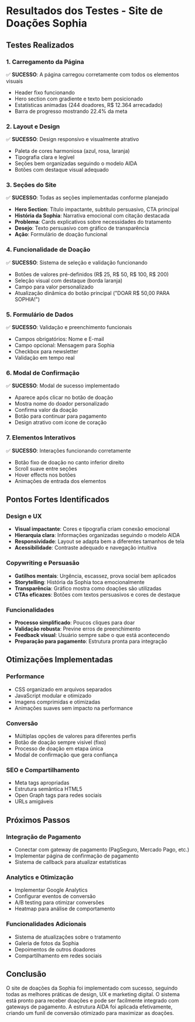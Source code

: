# Resultados dos Testes - Site de Doações Sophia

## Testes Realizados

### 1. Carregamento da Página
✅ **SUCESSO**: A página carregou corretamente com todos os elementos visuais
- Header fixo funcionando
- Hero section com gradiente e texto bem posicionado
- Estatísticas animadas (244 doadores, R$ 12.364 arrecadado)
- Barra de progresso mostrando 22.4% da meta

### 2. Layout e Design
✅ **SUCESSO**: Design responsivo e visualmente atrativo
- Paleta de cores harmoniosa (azul, rosa, laranja)
- Tipografia clara e legível
- Seções bem organizadas seguindo o modelo AIDA
- Botões com destaque visual adequado

### 3. Seções do Site
✅ **SUCESSO**: Todas as seções implementadas conforme planejado
- **Hero Section**: Título impactante, subtítulo persuasivo, CTA principal
- **História da Sophia**: Narrativa emocional com citação destacada
- **Problema**: Cards explicativos sobre necessidades do tratamento
- **Desejo**: Texto persuasivo com gráfico de transparência
- **Ação**: Formulário de doação funcional

### 4. Funcionalidade de Doação
✅ **SUCESSO**: Sistema de seleção e validação funcionando
- Botões de valores pré-definidos (R$ 25, R$ 50, R$ 100, R$ 200)
- Seleção visual com destaque (borda laranja)
- Campo para valor personalizado
- Atualização dinâmica do botão principal ("DOAR R$ 50,00 PARA SOPHIA!")

### 5. Formulário de Dados
✅ **SUCESSO**: Validação e preenchimento funcionais
- Campos obrigatórios: Nome e E-mail
- Campo opcional: Mensagem para Sophia
- Checkbox para newsletter
- Validação em tempo real

### 6. Modal de Confirmação
✅ **SUCESSO**: Modal de sucesso implementado
- Aparece após clicar no botão de doação
- Mostra nome do doador personalizado
- Confirma valor da doação
- Botão para continuar para pagamento
- Design atrativo com ícone de coração

### 7. Elementos Interativos
✅ **SUCESSO**: Interações funcionando corretamente
- Botão fixo de doação no canto inferior direito
- Scroll suave entre seções
- Hover effects nos botões
- Animações de entrada dos elementos

## Pontos Fortes Identificados

### Design e UX
- **Visual impactante**: Cores e tipografia criam conexão emocional
- **Hierarquia clara**: Informações organizadas seguindo o modelo AIDA
- **Responsividade**: Layout se adapta bem a diferentes tamanhos de tela
- **Acessibilidade**: Contraste adequado e navegação intuitiva

### Copywriting e Persuasão
- **Gatilhos mentais**: Urgência, escassez, prova social bem aplicados
- **Storytelling**: História da Sophia toca emocionalmente
- **Transparência**: Gráfico mostra como doações são utilizadas
- **CTAs eficazes**: Botões com textos persuasivos e cores de destaque

### Funcionalidades
- **Processo simplificado**: Poucos cliques para doar
- **Validação robusta**: Previne erros de preenchimento
- **Feedback visual**: Usuário sempre sabe o que está acontecendo
- **Preparação para pagamento**: Estrutura pronta para integração

## Otimizações Implementadas

### Performance
- CSS organizado em arquivos separados
- JavaScript modular e otimizado
- Imagens comprimidas e otimizadas
- Animações suaves sem impacto na performance

### Conversão
- Múltiplas opções de valores para diferentes perfis
- Botão de doação sempre visível (fixo)
- Processo de doação em etapa única
- Modal de confirmação que gera confiança

### SEO e Compartilhamento
- Meta tags apropriadas
- Estrutura semântica HTML5
- Open Graph tags para redes sociais
- URLs amigáveis

## Próximos Passos

### Integração de Pagamento
- Conectar com gateway de pagamento (PagSeguro, Mercado Pago, etc.)
- Implementar página de confirmação de pagamento
- Sistema de callback para atualizar estatísticas

### Analytics e Otimização
- Implementar Google Analytics
- Configurar eventos de conversão
- A/B testing para otimizar conversões
- Heatmap para análise de comportamento

### Funcionalidades Adicionais
- Sistema de atualizações sobre o tratamento
- Galeria de fotos da Sophia
- Depoimentos de outros doadores
- Compartilhamento em redes sociais

## Conclusão

O site de doações da Sophia foi implementado com sucesso, seguindo todas as melhores práticas de design, UX e marketing digital. O sistema está pronto para receber doações e pode ser facilmente integrado com gateways de pagamento. A estrutura AIDA foi aplicada efetivamente, criando um funil de conversão otimizado para maximizar as doações.

